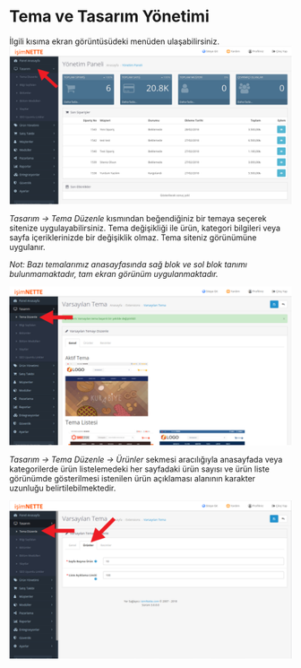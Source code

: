 # Tema ve Tasarım Yönetimi

İlgili kısıma ekran görüntüsüdeki menüden ulaşabilirsiniz. ![](/assets/tasarim-kismi.png)

_Tasarım -&gt; Tema Düzenle_ kısmından beğendiğiniz bir temaya seçerek sitenize uygulayabilirsiniz. Tema değişikliği ile ürün, kategori bilgileri veya sayfa içeriklerinizde bir değişiklik olmaz. Tema siteniz görünümüne uygulanır.

_Not: Bazı temalarımız anasayfasında sağ blok ve sol blok tanımı bulunmamaktadır, tam ekran görünüm uygulanmaktadır._

![](/assets/temadegistirme.png)

_Tasarım -&gt; Tema Düzenle -&gt; Ürünler_ sekmesi aracılığıyla anasayfada veya kategorilerde ürün listelemedeki her sayfadaki ürün sayısı ve ürün liste görünümde gösterilmesi istenilen ürün açıklaması alanının karakter uzunluğu belirtilebilmektedir.

![](/assets/tasarim-kismi-tema-urunler-ayari.png)

